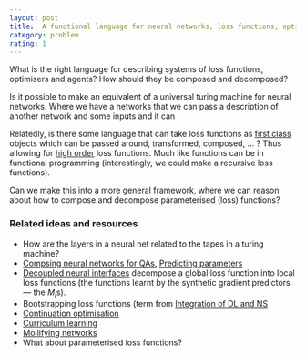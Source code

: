 ```yaml
---
layout: post
title:  A functional language for neural networks, loss functions, optimisers, ...?
category: problem
rating: 1
---
```


What is the right language for describing systems of loss functions, optimisers and agents? How should they be composed and decomposed? 

Is it possible to make an equivalent of a universal turing machine for neural networks. Where we have a networks that we can pass a description of another network and some inputs and it can 

Relatedly, is there some language that can take loss functions as [first class](https://en.wikipedia.org/wiki/First-class_function) objects which can be passed around, transformed, composed, … ? Thus allowing for [high order](https://en.wikipedia.org/wiki/Higher-order_function) loss functions. Much like functions can be in functional programming (interestingly, we could make a recursive loss functions).

Can we make this into a more general framework, where we can reason about how to compose and decompose parameterised (loss) functions?

### Related ideas and resources

* How are the layers in a neural net related to the tapes in a turing machine?
* [Compsing neural networks for QAs](https://arxiv.org/abs/1601.01705), [Predicting parameters](https://arxiv.org/abs/1306.0543)
* [Decoupled neural interfaces](http://arxiv.org/abs/1608.05343) decompose a global loss function into local loss functions (the functions learnt by the synthetic gradient predictors — the $M_i$s).
* Bootstrapping loss functions (term from [Integration of DL and NS](https://arxiv.org/abs/1606.03813)
* [Continuation optimisation](http://people.csail.mit.edu/hmobahi/pubs/aaai_2015.pdf)
* [Curriculum learning](http://ronan.collobert.com/pub/matos/2009_curriculum_icml.pdf)
* [Mollifying networks](http://arxiv.org/abs/1608.04980)
* What about parameterised loss functions?